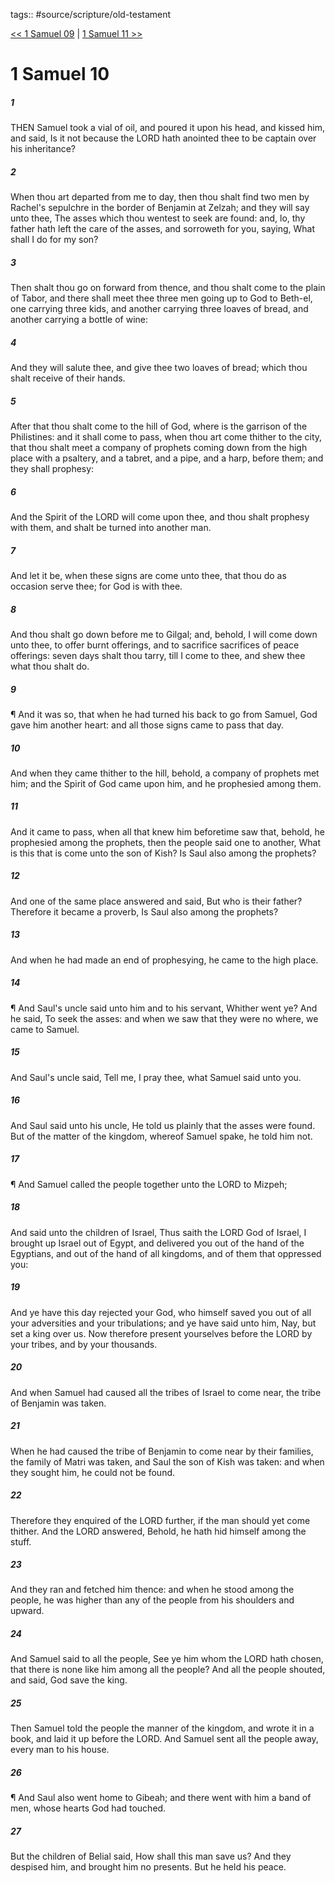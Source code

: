tags:: #source/scripture/old-testament

[<< 1 Samuel 09](/Old_Testament/09_1_Samuel/1_Samuel_09.md) | [1 Samuel 11 >>](/Old_Testament/09_1_Samuel/1_Samuel_11.md)

# 1 Samuel 10

##### 1

THEN Samuel took a vial of oil, and poured it upon his head, and kissed him, and said, Is it not because the LORD hath anointed thee to be captain over his inheritance?

##### 2

When thou art departed from me to day, then thou shalt find two men by Rachel's sepulchre in the border of Benjamin at Zelzah; and they will say unto thee, The asses which thou wentest to seek are found: and, lo, thy father hath left the care of the asses, and sorroweth for you, saying, What shall I do for my son?

##### 3

Then shalt thou go on forward from thence, and thou shalt come to the plain of Tabor, and there shall meet thee three men going up to God to Beth-el, one carrying three kids, and another carrying three loaves of bread, and another carrying a bottle of wine:

##### 4

And they will salute thee, and give thee two loaves of bread; which thou shalt receive of their hands.

##### 5

After that thou shalt come to the hill of God, where is the garrison of the Philistines: and it shall come to pass, when thou art come thither to the city, that thou shalt meet a company of prophets coming down from the high place with a psaltery, and a tabret, and a pipe, and a harp, before them; and they shall prophesy:

##### 6

And the Spirit of the LORD will come upon thee, and thou shalt prophesy with them, and shalt be turned into another man.

##### 7

And let it be, when these signs are come unto thee, that thou do as occasion serve thee; for God is with thee.

##### 8

And thou shalt go down before me to Gilgal; and, behold, I will come down unto thee, to offer burnt offerings, and to sacrifice sacrifices of peace offerings: seven days shalt thou tarry, till I come to thee, and shew thee what thou shalt do.

##### 9

¶ And it was so, that when he had turned his back to go from Samuel, God gave him another heart: and all those signs came to pass that day.

##### 10

And when they came thither to the hill, behold, a company of prophets met him; and the Spirit of God came upon him, and he prophesied among them.

##### 11

And it came to pass, when all that knew him beforetime saw that, behold, he prophesied among the prophets, then the people said one to another, What is this that is come unto the son of Kish? Is Saul also among the prophets?

##### 12

And one of the same place answered and said, But who is their father? Therefore it became a proverb, Is Saul also among the prophets?

##### 13

And when he had made an end of prophesying, he came to the high place.

##### 14

¶ And Saul's uncle said unto him and to his servant, Whither went ye? And he said, To seek the asses: and when we saw that they were no where, we came to Samuel.

##### 15

And Saul's uncle said, Tell me, I pray thee, what Samuel said unto you.

##### 16

And Saul said unto his uncle, He told us plainly that the asses were found. But of the matter of the kingdom, whereof Samuel spake, he told him not.

##### 17

¶ And Samuel called the people together unto the LORD to Mizpeh;

##### 18

And said unto the children of Israel, Thus saith the LORD God of Israel, I brought up Israel out of Egypt, and delivered you out of the hand of the Egyptians, and out of the hand of all kingdoms, and of them that oppressed you:

##### 19

And ye have this day rejected your God, who himself saved you out of all your adversities and your tribulations; and ye have said unto him, Nay, but set a king over us. Now therefore present yourselves before the LORD by your tribes, and by your thousands.

##### 20

And when Samuel had caused all the tribes of Israel to come near, the tribe of Benjamin was taken.

##### 21

When he had caused the tribe of Benjamin to come near by their families, the family of Matri was taken, and Saul the son of Kish was taken: and when they sought him, he could not be found.

##### 22

Therefore they enquired of the LORD further, if the man should yet come thither. And the LORD answered, Behold, he hath hid himself among the stuff.

##### 23

And they ran and fetched him thence: and when he stood among the people, he was higher than any of the people from his shoulders and upward.

##### 24

And Samuel said to all the people, See ye him whom the LORD hath chosen, that there is none like him among all the people? And all the people shouted, and said, God save the king.

##### 25

Then Samuel told the people the manner of the kingdom, and wrote it in a book, and laid it up before the LORD. And Samuel sent all the people away, every man to his house.

##### 26

¶ And Saul also went home to Gibeah; and there went with him a band of men, whose hearts God had touched.

##### 27

But the children of Belial said, How shall this man save us? And they despised him, and brought him no presents. But he held his peace.
